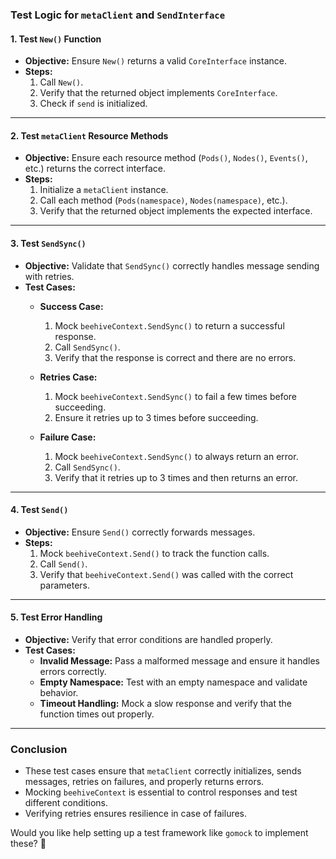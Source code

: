 ### **Test Logic for `metaClient` and `SendInterface`**

#### **1. Test `New()` Function**
- **Objective:** Ensure `New()` returns a valid `CoreInterface` instance.
- **Steps:**
  1. Call `New()`.
  2. Verify that the returned object implements `CoreInterface`.
  3. Check if `send` is initialized.

---

#### **2. Test `metaClient` Resource Methods**
- **Objective:** Ensure each resource method (`Pods()`, `Nodes()`, `Events()`, etc.) returns the correct interface.
- **Steps:**
  1. Initialize a `metaClient` instance.
  2. Call each method (`Pods(namespace)`, `Nodes(namespace)`, etc.).
  3. Verify that the returned object implements the expected interface.

---

#### **3. Test `SendSync()`**
- **Objective:** Validate that `SendSync()` correctly handles message sending with retries.
- **Test Cases:**
  - **Success Case:**
    1. Mock `beehiveContext.SendSync()` to return a successful response.
    2. Call `SendSync()`.
    3. Verify that the response is correct and there are no errors.
  
  - **Retries Case:**
    1. Mock `beehiveContext.SendSync()` to fail a few times before succeeding.
    2. Ensure it retries up to 3 times before succeeding.
  
  - **Failure Case:**
    1. Mock `beehiveContext.SendSync()` to always return an error.
    2. Call `SendSync()`.
    3. Verify that it retries up to 3 times and then returns an error.

---

#### **4. Test `Send()`**
- **Objective:** Ensure `Send()` correctly forwards messages.
- **Steps:**
  1. Mock `beehiveContext.Send()` to track the function calls.
  2. Call `Send()`.
  3. Verify that `beehiveContext.Send()` was called with the correct parameters.

---

#### **5. Test Error Handling**
- **Objective:** Verify that error conditions are handled properly.
- **Test Cases:**
  - **Invalid Message:** Pass a malformed message and ensure it handles errors correctly.
  - **Empty Namespace:** Test with an empty namespace and validate behavior.
  - **Timeout Handling:** Mock a slow response and verify that the function times out properly.

---

### **Conclusion**
- These test cases ensure that `metaClient` correctly initializes, sends messages, retries on failures, and properly returns errors.
- Mocking `beehiveContext` is essential to control responses and test different conditions.
- Verifying retries ensures resilience in case of failures.

Would you like help setting up a test framework like `gomock` to implement these? 🚀